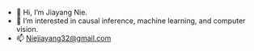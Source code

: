 - 👋 Hi, I’m Jiayang Nie.
- 👀 I’m interested in causal inference, machine learning, and computer vision.
- 📫 Niejiayang32@gmail.com

<!---
jnieser/jnieser is a ✨ special ✨ repository because its `README.md` (this file) appears on your GitHub profile.
You can click the Preview link to take a look at your changes.
--->
